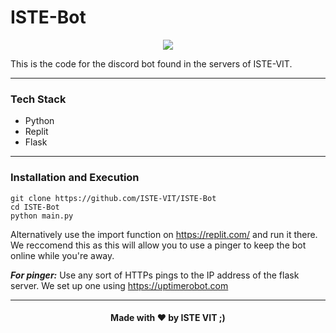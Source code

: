 # ISTE-Bot

<p align="center"><a href="https://istevit.in/" target="_blank">
	<img src="https://ik.imagekit.io/pjbsfzv5ci/111881788-33353b80-89d8-11eb-9db1-746eba087b05_60cRdfJ_4C.png?updatedAt=1636800410212"> </a>
</p>

This is the code for the discord bot found in the servers of ISTE-VIT.

<hr>

 ### Tech Stack 

 <ul>
 <li>  Python </li>
 <li>  Replit </li>
 <li>  Flask </li>
 </ul>

<hr>

 ### Installation and Execution

    git clone https://github.com/ISTE-VIT/ISTE-Bot
    cd ISTE-Bot
    python main.py
Alternatively use the import function on https://replit.com/ and run it there. We reccomend this as this will allow you to use a pinger to keep the bot online while you're away.

***For pinger:***
Use any sort of HTTPs pings to the IP address of the flask server. We set up one using https://uptimerobot.com
<hr>
<h4 align="center">Made with ❤️ by ISTE VIT ;)</h4>

